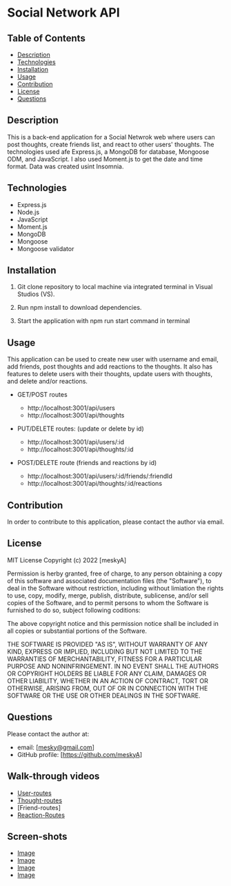 # Social Network API

## Table of Contents

- [Description](#Description)
- [Technologies](#technologies)
- [Installation](#installation)
- [Usage](#usage)
- [Contribution](#contribution)
- [License](#license)
- [Questions](#questions)

## Description

This is a back-end application for a Social Netwrok web where users can post thoughts, create friends list, and react to other users' thoughts. The technologies used afe Express.js, a MongoDB for database, Mongoose ODM, and JavaScript. I also used Moment.js to get the date and time format. Data was created usint Insomnia.

## Technologies

- Express.js
- Node.js
- JavaScript
- Moment.js
- MongoDB
- Mongoose
- Mongoose validator

## Installation

1. Git clone repository to local machine via integrated terminal in Visual Studios (VS).

2. Run npm install to download dependencies.

3. Start the application with npm run start command in terminal

## Usage

This application can be used to create new user with username and email, add friends, post thoughts and add reactions to the thoughts. It also has features to delete users with their thoughts, update users with thoughts, and delete and/or reactions.

- GET/POST routes
  - http://localhost:3001/api/users 
  - http://localhost:3001/api/thoughts

- PUT/DELETE routes: (update or delete by id)
  - http://localhost:3001/api/users/:id
  - http://localhost:3001/api/thoughts/:id

- POST/DELETE route (friends and reactions by id)
  - http://localhost:3001/api/users/:id/friends/:friendId 
  - http://localhost:3001/api/thoughts/:id/reactions 

## Contribution

In order to contribute to this application, please contact the author via email.

## License

MIT License Copyright (c) 2022 [meskyA] 


Permission is herby granted, free of charge, to any person obtaining a copy of this software and associated documentation files (the "Software"), to deal in the Software without restriction, including without limiation the rights to use, copy, modify, merge, publish, distribute, sublicense, and/or sell copies of the Software, and to permit persons to whom the Software is furnished to do so, subject following coditions: 

The above copyright notice and this permission notice shall be included in all copies or substantial portions of the Software.

THE SOFTWARE IS PROVIDED "AS IS", WITHOUT WARRANTY OF ANY KIND, EXPRESS OR
IMPLIED, INCLUDING BUT NOT LIMITED TO THE WARRANTIES OF MERCHANTABILITY,
FITNESS FOR A PARTICULAR PURPOSE AND NONINFRINGEMENT. IN NO EVENT SHALL THE
AUTHORS OR COPYRIGHT HOLDERS BE LIABLE FOR ANY CLAIM, DAMAGES OR OTHER
LIABILITY, WHETHER IN AN ACTION OF CONTRACT, TORT OR OTHERWISE, ARISING FROM,
OUT OF OR IN CONNECTION WITH THE SOFTWARE OR THE USE OR OTHER DEALINGS IN THE
SOFTWARE.

## Questions

Please contact the author at:

- email: [mesky@gmail.com]
- GitHub profile: [https://github.com/meskyA]

## Walk-through videos 
- [User-routes](https://drive.google.com/file/d/1bGm6aezmlEgQoI-W42BN4TtqRAJLeBcB/view)
- [Thought-routes](https://drive.google.com/file/d/1KKZLiotOFWxFDaB8YDUcqmVLze5pAdoI/view)
- [Friend-routes]
- [Reaction-Routes](https://drive.google.com/file/d/1qADAhYoa_1NYR-MRWdegT9hynqfuFftn/view)

## Screen-shots

- [Image](Assets/image-demo-2.png)
- [Image](Assets/image-demo-3.png)
- [Image](Assets/image-demo-4.png)
- [Image](Assets/image-demo.png)




